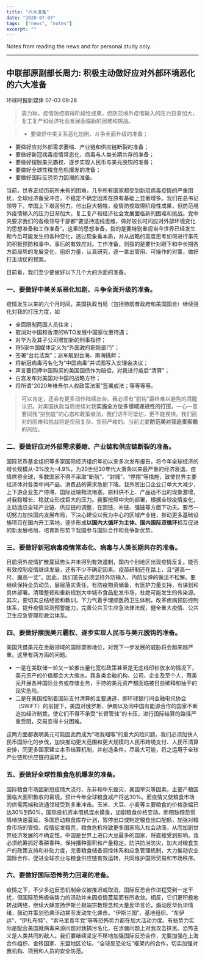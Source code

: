 ```yaml
---
title: "六大准备"
date: "2020-07-03"
tags:  ["news", "notes"]
excerpt: ""
---
```


Notes from reading the news and for personal study only.

- - -

## 中联部原副部长周力: 积极主动做好应对外部环境恶化的六大准备

环球时报新媒体
07-03 09:28

> 周力称，疫情防控取得阶段性成果，但防范境外疫情输入的压力日渐加大，复工复产和经济社会发展面临新的困难和挑战。

> - 要做好中美关系恶化加剧、斗争全面升级的准备；
- 要做好应对外部需求萎缩、产业链和供应链断裂的准备；
- 要做好新冠病毒疫情常态化、病毒与人类长期共存的准备；
- 要做好摆脱美元霸权、逐步实现人民币与美元脱钩的准备；
- 要做好全球性粮食危机爆发的准备；
- 要做好国际反恐势力回潮的准备。


当前，世界正经历前所未有的困难，几乎所有国家都受到新冠病毒疫情的严重困扰，全球经济备受冲击，不稳定不确定因素在原有基础上显著增多。我们在总书记领导下，举国上下艰苦努力，付出巨大牺牲，疫情防控取得阶段性成果，但防范境外疫情输入的压力日渐加大，复工复产和经济社会发展面临新的困难和挑战。党中央要求我们的各级领导干部都“要坚持底线思维，做好较长时间应对外部环境变化的思想准备和工作准备”。这里的思想准备，指的是要特别重视当今世界已经发生和今后可能发生的各种变化，透过现象看本质，并从战略的高度思考如何进行事先的积极预防和事中、事后的有效应对。工作准备，则指的是要针对眼下和中长期各方面局势的发展变化，组织力量，认真研究，逐一拿出管用、可操作的对策，做好打主动仗的预案。

目前看，我们至少要做好以下几个大的方面的准备。

### 一、要做好中美关系恶化加剧、斗争全面升级的准备。

疫情发生以来的六个月时间，美国执政当局（包括特朗普政府和美国国会）继续强化对我的打压力度，如

- 全面限制两国人员往来；
- 取消对中国和香港的WTO发展中国家优惠待遇；
- 对华为及其子公司增加新的刑事指控；
- 将5家中国媒体定义为“外国政府职能部门”；
- 签署“台北法案”；派军舰到台海、南海挑衅；
- 将新冠病毒污名化为“中国病毒”并试图写入安理会决议；
- 声言要扣押中国购买的美国国债作为赔偿，对我进行疫后“清算”；
- 白宫发布对美国对中国的战略方针；
- 将所谓“2020年维吾尔人权政策法案”签署成法；等等等等。

> 可以肯定，还会有更多动作陆续出台。我必须有“脱钩”最终难以避免的清醒认识。对美国执政当局继续对我**实施全方位多领域递进性的打压**，一心一意要同我“拼到底”的心态和政策做法，我们切不可低估，更不能畏惧。我们面对的困难和挑战将是空前复杂、空前严峻的。当前尤要**防范美对我追责索赔**的风险。

### 二、要做好应对外部需求萎缩、产业链和供应链断裂的准备。

国际货币基金组织等多家国际经济组织年初以来多次发布报告，将今年全球经济的增长规模从-3%改为-4.9%，为20世纪30年代大萧条以来最严重的经济衰退。疫情席卷全球，多数国家不得不采取“断航”、“封城”、“停摆”等措施，致使世界主要经济体对各类中间产品、消费品的需求急剧下降。我外贸出口企业订单大大减少，上下游企业生产停滞，国际运输物流堵塞。原料供不上、产品运不出的现象激增，对我稳增长、稳就业形成巨大的压力。我要按照中央的部署，根据全球疫情变化，主动适应全球产业链、供应链的调整，在固链、补链、强链等方面下功夫。要尽一切努力加快国内发展布局，下决心建设以我为中心的区域产业链，推动更多基础设施项目在国内开工落地，逐步形成**以国内大循环为主体、国内国际双循环**相互促进的新发展格局，培育新形势下我国参与国际合作和竞争新优势。

### 三、要做好新冠病毒疫情常态化、病毒与人类长期共存的准备。

目前境外疫情扩散蔓延势头并未得到有效遏制，国内个别地区出现疫情反复。能否有效控制疫情继续发展，还有不少不确定因素。疫苗研制还在路上，且“道高一尺、魔高一丈”。因此，我们首先必须坚持外防输入、内防反弹的做法不松懈。要继续保持全员动员，层层落实责任，有防疫物资储备，有医护力量支持，有谋划和具体部署。清理整顿和重新规划大中城市食品批发市场，杜绝可能发生的传染源。其次，要切实总结经验和教训，下力气着手理顺医药卫生体制，改革疾病预防控制体系，提升疫情监测预警能力，完善公共卫生应急法律法规，健全重大疫情、公共卫生应急管理和救治体系。

### 四、要做好摆脱美元霸权、逐步实现人民币与美元脱钩的准备。

美国凭借美元在金融领域的国际垄断地位，对我下一步发展的威胁将会越来越严重。这里有两方面的问题。

- 一是在美联储一轮又一轮推出量化宽松政策甚至是无底线印钞放水的情况下，美元资产的价值都会大大缩水。我各类金融机构、公司、企业及至个人，用美元开展各种国际业务或存储业务，手持的美元资产都面临被日益稀释和抽干的现实危险。
- 二是在美国控制着国际支付清算的主要通道，即环球银行间金融电讯协会（SWIFT）的前提下，美国对俄罗斯、伊朗以及同中国有能源合作的国家不断追加经济制裁，使它们不得不承受“长臂管辖”的卡压，进行国际结算的路径严重受阻，交易变得十分困难。

这两方面都表明美元可能因此而成为“呃我咽喉”的重大风险问题。我们必须加快人民币国际化的步伐，加快推动更大范围和更大规模的人民币跨境支付、人民币清算安排，同更多国家建立本币结算机制，并创造条件，尽最大可能，将之运用于全球产业链和供应链的运转上。

### 五、要做好全球性粮食危机爆发的准备。

国际粮食市场因新冠疫情大流行、东非和中东蝗灾、美国旱灾等因素，主要产粮国面临大面积歉收的窘境，预计今年全球粮食减产将达30%。而疫情又使粮食市场的供需两端和流通领域受到多重冲击。玉米、大豆、小麦等主要粮食的价格涨幅已达30%到50%。国际投机资本借机混水摸鱼，加剧粮食价格变动。断粮缺粮恐慌情绪快速蔓延，多国启动粮食库存计划，暂停出口或制定粮食出口配额，加强对粮食市场的管控。疫情促发粮荒，粮食危机将致更多国家陷入社会动荡，从而加剧世界经济发展的不确定性。中国是世界上进口大豆最多的国家，将直接受到影响。我必须统筹抓好春耕春种，保持播种面积和产量稳定，防洪防涝防灾，加大对粮食生产的政策支持和补贴力度，完善粮食储备调控体系和应急管理机制，大力推动农业国际合作，促进全球农业与粮食供应链有效运转，共同维护国际贸易和市场秩序。

### 六、要做好国际恐怖势力回潮的准备。

疫情之下，不少多边反恐机制会议被推迟或取消，国际反恐合作进程受到一定干扰，但国际恐怖极端势力的活动并未因疫情蔓延而有所收敛。相反，它们更积极地转战网络，继续大肆宣扬伊斯兰极端宗教理念和大量反华言论，煽动反华仇华情绪，鼓动并策划恐袭活动甚至发动生化袭击。“伊斯兰国”、基地组织、“东伊运”、“伊扎布特”、“索马里青年党”等等恐怖势力都在加大活动力度。有些势力实际是配合美国就病毒来源问题对我搞污名化，在涉疆问题上对我攻击抹黑。恐怖主义是人类共同的敌人。我们要继续坚定不移地加强国际反恐合作，尤要加强在上海合作组织、金砖国家、东盟地区论坛、“全球反恐论坛”框架内的合作，切实加强对我机构、项目和人员的安全防范。
